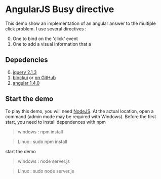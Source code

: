 # AngularJS Busy directive #

This demo show an implementation of an angular answer to the multiple click problem.
I use several directives :

0. One to bind on the 'click' event
0. One to add a visual information that a 

## Depedencies ##

0. [jquery 2.1.3](https://jquery.com/)
0. [blockui](http://jquery.malsup.com/block/) or [on GitHub](https://github.com/malsup/blockui/)
0. [angular 1.4.0](https://angularjs.org/)

## Start the demo ##

To play this demo, you will need [NodeJS](https://nodejs.org/download/).
At the actual location, open a command (admin mode may be required with Windows).
Before the first start, you need to install dependences with npm 
> windows : npm install

>Linux : sudo npm install

start the demo

> windows : node server.js

> Linux : sudo node server.js
	